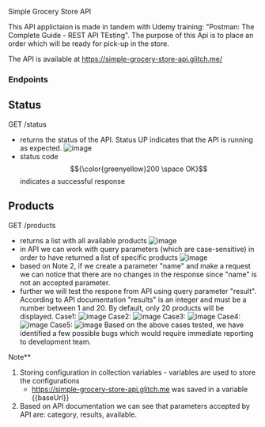 Simple Grocery Store API

This API applictaion is made in tandem with Udemy training: "Postman: The Complete Guide - REST API TEsting".
The purpose of this Api is to place an order which will be ready for pick-up in the store.

The API is available at https://simple-grocery-store-api.glitch.me/

### Endpoints

## **Status**

GET /status
  -  returns the status of the API. Status UP indicates that the API is running as expected.
    ![image](https://github.com/user-attachments/assets/e4771fc2-a09f-4d37-b397-dd9e45c3d230)
- status code $${\color{greenyellow}200 \space OK}$$ indicates a successful response

## **Products**

 GET /products
 
   -  returns a list with all available products
    ![image](https://github.com/user-attachments/assets/c5bb32ac-39b5-4614-b96b-395f1c079518)
  - in API we can work with query parameters (which are case-sensitive) in order to have returned a list of specific products
    ![image](https://github.com/user-attachments/assets/610087f5-031a-46e4-bdd4-5c399d76e52e)
  - based on Note 2, if we create a parameter "name" and make a request we can notice that there are no changes in the response since "name" is not an accepted parameter.
  - further we will test the respone from API using query parameter "result". According to API documentation "results" is an integer and must be a number between 1 and 20. By default, only 20 products will be displayed.
    Case1:
    ![image](https://github.com/user-attachments/assets/58b3a2ef-ba91-4c22-9a9b-fe694cc61fdd)
    Case2:
    ![image](https://github.com/user-attachments/assets/a495e4aa-6808-41e3-a28a-58a990290898)
    Case3:
    ![image](https://github.com/user-attachments/assets/0b3aed32-5711-4705-a6ea-73d548f0f151)
    Case4:
    ![image](https://github.com/user-attachments/assets/24254653-263f-4314-9464-dbdac1ca37d5)
    Case5:
    ![image](https://github.com/user-attachments/assets/c50a53b0-c249-4706-825e-6738cd9e3375)
    Based on the above cases tested, we have identified a few possible bugs which would require immediate reporting to development team. 


  Note**
1. Storing configuration in collection variables - variables are used to store the configurations
     - https://simple-grocery-store-api.glitch.me was saved in a variable {{baseUrl}}
2. Based on API documentation we can see that parameters accepted by API are: category, results, available. 
